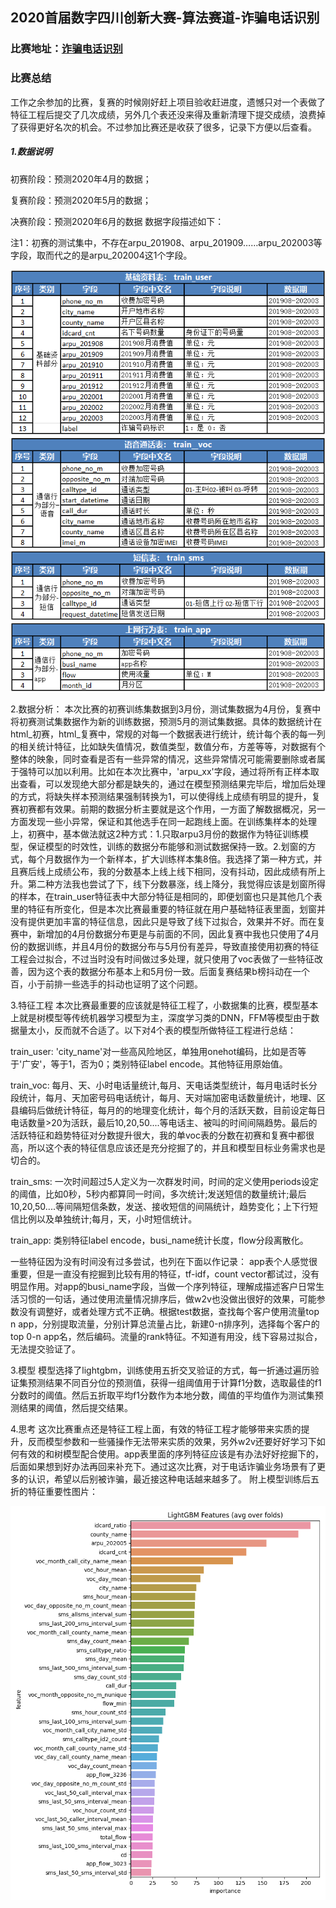 ## 2020首届数字四川创新大赛-算法赛道-诈骗电话识别
### 比赛地址：[诈骗电话识别](http://www.scdata.net.cn/common/cmpt/%E8%AF%88%E9%AA%97%E7%94%B5%E8%AF%9D%E8%AF%86%E5%88%AB_%E7%AB%9E%E8%B5%9B%E4%BF%A1%E6%81%AF.html)
### 比赛总结

工作之余参加的比赛，复赛的时候刚好赶上项目验收赶进度，遗憾只对一个表做了特征工程后提交了几次成绩，另外几个表还没来得及重新清理下提交成绩，浪费掉了获得更好名次的机会。不过参加比赛还是收获了很多，记录下方便以后查看。

##### 1.数据说明
初赛阶段：预测2020年4月的数据；

复赛阶段：预测2020年5月的数据；

决赛阶段：预测2020年6月的数据
数据字段描述如下：

注1：初赛的测试集中，不存在arpu_201908、arpu_201909……arpu_202003等字段，取而代之的是arpu_202004这1个字段。     
   
   ![输入图片说明](https://github.com/AiIsBetter/sichuan_voice_phishing2020/blob/main/IMG/train_user.png)
    ![输入图片说明](https://github.com/AiIsBetter/sichuan_voice_phishing2020/blob/main/IMG/train_voc.png)
    ![输入图片说明](https://github.com/AiIsBetter/sichuan_voice_phishing2020/blob/main/IMG/train_sms.png)
    ![输入图片说明](https://github.com/AiIsBetter/sichuan_voice_phishing2020/blob/main/IMG/train_app.png)
    
2.数据分析：
本次比赛的初赛训练集数据到3月份，测试集数据为4月份，复赛中将初赛测试集数据作为新的训练数据，预测5月的测试集数据。具体的数据统计在html_初赛，html_复赛中，常规的对每一个数据表进行统计，统计每个表的每一列的相关统计特征，比如缺失值情况，数值类型，数值分布，方差等等，对数据有个整体的映象，同时查看是否有一些异常的情况，这些异常情况可能需要删除或者属于强特可以加以利用。比如在本次比赛中，'arpu_xx'字段，通过将所有正样本取出查看，可以发现绝大部分都是缺失的，通过在模型预测结果完毕后，增加后处理的方式，将缺失样本预测结果强制转换为1，可以使得线上成绩有明显的提升，复赛初赛都有效果。前期的数据分析主要就是这个作用，一方面了解数据概况，另一方面发现一些小异常，保证和其他选手在同一起跑线上面。在训练集样本的处理上，初赛中，基本做法就这2种方式：1.只取arpu3月份的数据作为特征训练模型，保证模型的时效性，训练的数据分布能够和测试数据保持一致。2.划窗的方式，每个月数据作为一个新样本，扩大训练样本集8倍。我选择了第一种方式，并且赛后线上成绩公布，我的分数基本上线上线下相同，没有抖动，因此成绩有所上升。第二种方法我也尝试了下，线下分数暴涨，线上降分，我觉得应该是划窗所得的样本，在train_user特征表中大部分特征是相同的，即便划窗也只是其他几个表里的特征有所变化，但是本次比赛最重要的特征就在用户基础特征表里面，划窗并没有提供更加丰富的特征信息，因此只是导致了线下过拟合，效果并不好。而在复赛中，新增加的4月份数据分布更是与前面的不同，因此复赛中我也只使用了4月份的数据训练，并且4月份的数据分布与5月份有差异，导致直接使用初赛的特征工程会过拟合，不过当时没有时间做过多处理，就只使用了voc表做了一些特征改善，因为这个表的数据分布基本上和5月份一致。后面复赛结果b榜抖动在一个百，小于前排一些选手的抖动也证明了这个问题。

3.特征工程
本次比赛最重要的应该就是特征工程了，小数据集的比赛，模型基本上就是树模型等传统机器学习模型为主，深度学习类的DNN，FFM等模型由于数据量太小，反而就不合适了。以下对4个表的模型所做特征工程进行总结：

train_user:
'city_name'对一些高风险地区，单独用onehot编码，比如是否等于'广安'，等于1，否为0；类别特征label encode。其他特征用原始值。

train_voc:
每月、天、小时电话量统计,每月、天电话类型统计，每月电话时长分段统计，每月、天加密号码电话统计，每月、天对端加密电话数量统计，地理、区县编码后做统计特征，每月的的地理变化统计，每个月的活跃天数，目前设定每日电话数量>20为活跃，最后10,20,50....等电话主、被叫的时间间隔趋势。最后的活跃特征和趋势特征对分数提升很大，我的单voc表的分数在初赛和复赛中都很高，所以这个表的特征信息应该还是充分挖掘了的，并且和模型目标业务需求也是切合的。

train_sms:
一次时间超过5人定义为一次群发时间，时间的定义使用periods设定的阈值，比如0秒，5秒内都算同一时间，多次统计;发送短信的数量统计;最后10,20,50....等间隔短信条数，发送、接收短信的间隔统计，趋势变化；上下行短信比例以及单独统计;每月，天，小时短信统计。

train_app:
类别特征label encode，busi_name统计长度，flow分段离散化。

一些特征因为没有时间没有过多尝试，也列在下面以作记录：
app表个人感觉很重要，但是一直没有挖掘到比较有用的特征，tf-idf，count vector都试过，没有明显作用。对app的busi_name字段，当做一个序列特征，理解成描述客户日常生活习惯的一句话，通过使用流量情况排序后，做w2v也没做出很好的效果，可能参数没有调整好，或者处理方式不正确。根据test数据，查找每个客户使用流量top n app，分别提取流量，分别计算总流量占比，新建0-n排序列，选择每个客户的top 0-n app名，然后编码。流量的rank特征。不知道有用没，线下容易过拟合，无法提交验证了。

3.模型
模型选择了lightgbm，训练使用五折交叉验证的方式，每一折通过遍历验证集预测结果不同百分位的预测值，获得一组阈值用于计算f1分数，选取最佳的f1分数时的阈值。然后五折取平均f1分数作为本地分数，阈值的平均值作为测试集预测结果的阈值，然后提交结果。

4.思考
这次比赛重点还是特征工程上面，有效的特征工程才能够带来实质的提升，反而模型参数和一些骚操作无法带来实质的效果，另外w2v还要好好学习下如何有效的和树模型配合使用。app表里面的序列特征应该是有办法好好挖掘下的，后面如果想到好办法再回来补充下。通过这次比赛，对于电话诈骗业务场景有了更多的认识，希望以后别被诈骗，最近接这种电话越来越多了。
附上模型训练后五折的特征重要性图片：

   ![输入图片说明](https://github.com/AiIsBetter/sichuan_voice_phishing2020/blob/main/IMG/importances.png)

